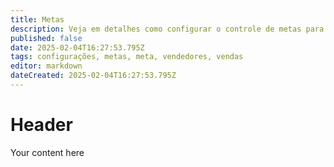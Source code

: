 ```yaml
---
title: Metas
description: Veja em detalhes como configurar o controle de metas para a empresa ou para seus vendedores.
published: false
date: 2025-02-04T16:27:53.795Z
tags: configurações, metas, meta, vendedores, vendas
editor: markdown
dateCreated: 2025-02-04T16:27:53.795Z
---
```


# Header
Your content here